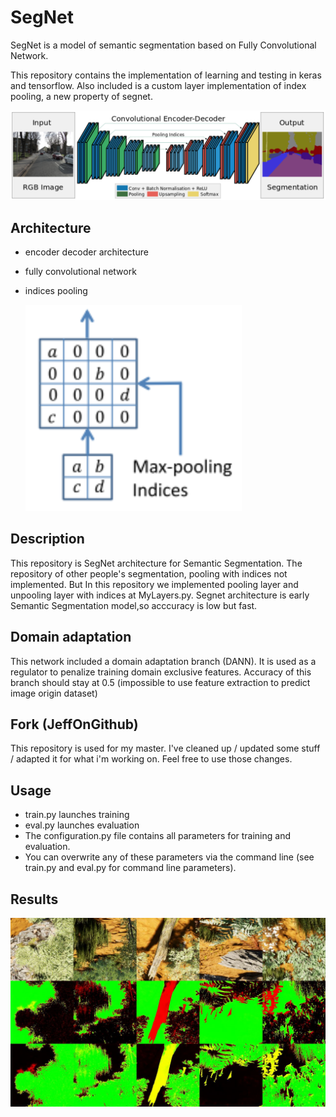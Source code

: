# SegNet

SegNet is a model of semantic segmentation based on Fully Convolutional Network.

This repository contains the implementation of learning and testing in keras and tensorflow.
Also included is a custom layer implementation of index pooling, a new property of segnet.

![Architecture](./readme/segnet.png)

## Architecture
- encoder decoder architecture
- fully convolutional network
- indices pooling

    ![IndicesPooling](./readme/maxpool.png)

## Description
This repository is SegNet architecture for Semantic Segmentation.
The repository of other people's segmentation, pooling with indices not implemented.
But In this repository we implemented  pooling layer and unpooling layer with indices at MyLayers.py.
Segnet architecture is early Semantic Segmentation model,so acccuracy is low but fast.

## Domain adaptation
This network included a domain adaptation branch (DANN).
It is used as a regulator to penalize training domain exclusive features.
Accuracy of this branch should stay at 0.5 (impossible to use feature extraction to predict image origin dataset)

## Fork (JeffOnGithub)
This repository is used for my master.
I've cleaned up / updated some stuff / adapted it for what i'm working on.
Feel free to use those changes.

## Usage
- train.py launches training
- eval.py launches evaluation
- The configuration.py file contains all parameters for training and evaluation.
- You can overwrite any of these parameters via the command line (see train.py and eval.py for command line parameters).

## Results
![Results](./readme/combined.jpg)
